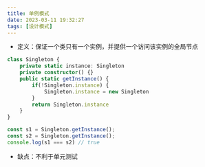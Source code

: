 ```yaml
---
title: 单例模式
date: 2023-03-11 19:32:27
tags: [设计模式]
---
```



- 定义：保证一个类只有一个实例，并提供一个访问该实例的全局节点

``` typescript 
class Singleton {
    private static instance: Singleton
    private constructor() {}
    public static getInstance() {
        if(!Singleton.instance) {
            Singleton.instance = new Singleton
        }
        return Singleton.instance
    }
}

const s1 = Singleton.getInstance();
const s2 = Singleton.getInstance();
console.log(s1 === s2) // true
```

- 缺点：不利于单元测试